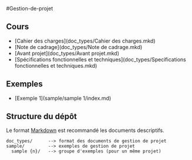 #Gestion-de-projet

## Cours

 * [Cahier des charges](doc_types/Cahier des charges.mkd)
 * [Note de cadrage](doc_types/Note de cadrage.mkd)
 * [Avant projet](doc_types/Avant projet.mkd)
 * [Spécifications fonctionnelles et techniques](doc_types/Specifications fonctionnelles et techniques.mkd)

## Exemples

 * [Exemple 1](sample/sample 1/index.md)

## Structure du dépôt

Le format [Markdown](http://fr.wikipedia.org/wiki/Markdown) est recommandé les documents descriptifs.

```
doc_types/      --> format des documents de gestion de projet
sample/         --> exemples de gestion de projet
  sample {n}/   --> groupe d'exemples (pour un même projet)
```
